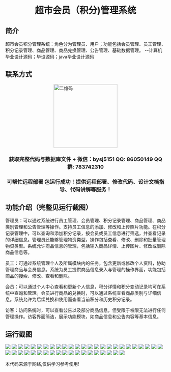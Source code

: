 <p><h1 align="center">超市会员（积分)管理系统</h1></p>

## 简介
超市会员积分管理系统：角色分为管理员、用户；功能包括会员管理、员工管理、积分记录管理、商品管理、商品兑换管理、公告管理、基础数据管理。    --计算机毕业设计源码；毕设源码；java毕业设计源码


## 联系方式
<img src="https://bs-1329754181.cos.ap-shanghai.myqcloud.com/wx.jpg" alt="二维码" style="display: block; margin: 0 auto;" width="200px">
<p><h3 align="center">获取完整代码与数据库文件 + 微信：bysj5151 QQ: 86050149 QQ群: 783742310</h3></p>
<p><h3 align="center">可帮忙远程部署 包运行成功！提供远程部署、修改代码、设计文档指导、代码讲解等服务！</h3></p>

## 功能介绍（完整见运行截图）
管理员：可以通过系统进行员工管理、会员管理、积分记录管理、商品管理、商品类别管理和公告管理等操作。支持员工信息的添加、修改和上传照片功能。在积分记录管理中，可以查询和添加积分记录，按会员或员工信息进行筛选，并查看记录的详细信息。管理员还能够管理物资类型，操作包括查看、修改、删除和批量管理物资类型。系统允许商品信息的管理，包括输入商品详情、上传图片、修改或删除商品信息等。

员工：可通过系统管理个人及所属模块内的任务，包含更新或修改个人资料，协助管理商品与会员信息。系统为员工提供商品信息录入与管理的操作界面，功能包括商品的搜索、修改、查看和删除。

会员：可以通过个人中心查看和更新个人信息，积分详情和积分变动记录均可在系统中查询和管理。会员进行商品的兑换时，可以通过系统查看商品类别与详细信息。系统允许为后续兑换和使用而查看当前积分和历史积分记录。

访客：访问系统时，可以查看公告以及部分商品信息，但受限于权限无法进行任何管理操作。访客界面简洁，展示功能模块，如商品信息和公告内容等基本信息。


## 运行截图
![](https://bs-1329754181.cos.ap-shanghai.myqcloud.com/ssm/SupermarketMembershipPointsManagementSystem/img/001.jpg)
![](https://bs-1329754181.cos.ap-shanghai.myqcloud.com/ssm/SupermarketMembershipPointsManagementSystem/img/002.jpg)
![](https://bs-1329754181.cos.ap-shanghai.myqcloud.com/ssm/SupermarketMembershipPointsManagementSystem/img/003.jpg)
![](https://bs-1329754181.cos.ap-shanghai.myqcloud.com/ssm/SupermarketMembershipPointsManagementSystem/img/004.jpg)
![](https://bs-1329754181.cos.ap-shanghai.myqcloud.com/ssm/SupermarketMembershipPointsManagementSystem/img/005.jpg)
![](https://bs-1329754181.cos.ap-shanghai.myqcloud.com/ssm/SupermarketMembershipPointsManagementSystem/img/006.jpg)
![](https://bs-1329754181.cos.ap-shanghai.myqcloud.com/ssm/SupermarketMembershipPointsManagementSystem/img/007.jpg)
![](https://bs-1329754181.cos.ap-shanghai.myqcloud.com/ssm/SupermarketMembershipPointsManagementSystem/img/008.jpg)
![](https://bs-1329754181.cos.ap-shanghai.myqcloud.com/ssm/SupermarketMembershipPointsManagementSystem/img/009.jpg)
![](https://bs-1329754181.cos.ap-shanghai.myqcloud.com/ssm/SupermarketMembershipPointsManagementSystem/img/010.jpg)
![](https://bs-1329754181.cos.ap-shanghai.myqcloud.com/ssm/SupermarketMembershipPointsManagementSystem/img/011.jpg)
![](https://bs-1329754181.cos.ap-shanghai.myqcloud.com/ssm/SupermarketMembershipPointsManagementSystem/img/012.jpg)
![](https://bs-1329754181.cos.ap-shanghai.myqcloud.com/ssm/SupermarketMembershipPointsManagementSystem/img/013.jpg)
![](https://bs-1329754181.cos.ap-shanghai.myqcloud.com/ssm/SupermarketMembershipPointsManagementSystem/img/014.jpg)
![](https://bs-1329754181.cos.ap-shanghai.myqcloud.com/ssm/SupermarketMembershipPointsManagementSystem/img/015.jpg)
![](https://bs-1329754181.cos.ap-shanghai.myqcloud.com/ssm/SupermarketMembershipPointsManagementSystem/img/016.jpg)
![](https://bs-1329754181.cos.ap-shanghai.myqcloud.com/ssm/SupermarketMembershipPointsManagementSystem/img/017.jpg)
![](https://bs-1329754181.cos.ap-shanghai.myqcloud.com/ssm/SupermarketMembershipPointsManagementSystem/img/018.jpg)
![](https://bs-1329754181.cos.ap-shanghai.myqcloud.com/ssm/SupermarketMembershipPointsManagementSystem/img/019.jpg)
![](https://bs-1329754181.cos.ap-shanghai.myqcloud.com/ssm/SupermarketMembershipPointsManagementSystem/img/020.jpg)
![](https://bs-1329754181.cos.ap-shanghai.myqcloud.com/ssm/SupermarketMembershipPointsManagementSystem/img/021.jpg)
![](https://bs-1329754181.cos.ap-shanghai.myqcloud.com/ssm/SupermarketMembershipPointsManagementSystem/img/022.jpg)
![](https://bs-1329754181.cos.ap-shanghai.myqcloud.com/ssm/SupermarketMembershipPointsManagementSystem/img/023.jpg)
![](https://bs-1329754181.cos.ap-shanghai.myqcloud.com/ssm/SupermarketMembershipPointsManagementSystem/img/024.jpg)
![](https://bs-1329754181.cos.ap-shanghai.myqcloud.com/ssm/SupermarketMembershipPointsManagementSystem/img/025.jpg)
![](https://bs-1329754181.cos.ap-shanghai.myqcloud.com/ssm/SupermarketMembershipPointsManagementSystem/img/026.jpg)
![](https://bs-1329754181.cos.ap-shanghai.myqcloud.com/ssm/SupermarketMembershipPointsManagementSystem/img/027.jpg)
![](https://bs-1329754181.cos.ap-shanghai.myqcloud.com/ssm/SupermarketMembershipPointsManagementSystem/img/028.jpg)
![](https://bs-1329754181.cos.ap-shanghai.myqcloud.com/ssm/SupermarketMembershipPointsManagementSystem/img/029.jpg)
![](https://bs-1329754181.cos.ap-shanghai.myqcloud.com/ssm/SupermarketMembershipPointsManagementSystem/img/030.jpg)
![](https://bs-1329754181.cos.ap-shanghai.myqcloud.com/ssm/SupermarketMembershipPointsManagementSystem/img/031.jpg)
![](https://bs-1329754181.cos.ap-shanghai.myqcloud.com/ssm/SupermarketMembershipPointsManagementSystem/img/032.jpg)
![](https://bs-1329754181.cos.ap-shanghai.myqcloud.com/ssm/SupermarketMembershipPointsManagementSystem/img/033.jpg)
![](https://bs-1329754181.cos.ap-shanghai.myqcloud.com/ssm/SupermarketMembershipPointsManagementSystem/img/034.jpg)
![](https://bs-1329754181.cos.ap-shanghai.myqcloud.com/ssm/SupermarketMembershipPointsManagementSystem/img/035.jpg)
![](https://bs-1329754181.cos.ap-shanghai.myqcloud.com/ssm/SupermarketMembershipPointsManagementSystem/img/036.jpg)
![](https://bs-1329754181.cos.ap-shanghai.myqcloud.com/ssm/SupermarketMembershipPointsManagementSystem/img/037.jpg)
![](https://bs-1329754181.cos.ap-shanghai.myqcloud.com/ssm/SupermarketMembershipPointsManagementSystem/img/038.jpg)
![](https://bs-1329754181.cos.ap-shanghai.myqcloud.com/ssm/SupermarketMembershipPointsManagementSystem/img/039.jpg)
![](https://bs-1329754181.cos.ap-shanghai.myqcloud.com/ssm/SupermarketMembershipPointsManagementSystem/img/040.jpg)
![](https://bs-1329754181.cos.ap-shanghai.myqcloud.com/ssm/SupermarketMembershipPointsManagementSystem/img/041.jpg)
![](https://bs-1329754181.cos.ap-shanghai.myqcloud.com/ssm/SupermarketMembershipPointsManagementSystem/img/042.jpg)
![](https://bs-1329754181.cos.ap-shanghai.myqcloud.com/ssm/SupermarketMembershipPointsManagementSystem/img/043.jpg)
![](https://bs-1329754181.cos.ap-shanghai.myqcloud.com/ssm/SupermarketMembershipPointsManagementSystem/img/044.jpg)

<p>本代码来源于网络,仅供学习参考使用!</p>
